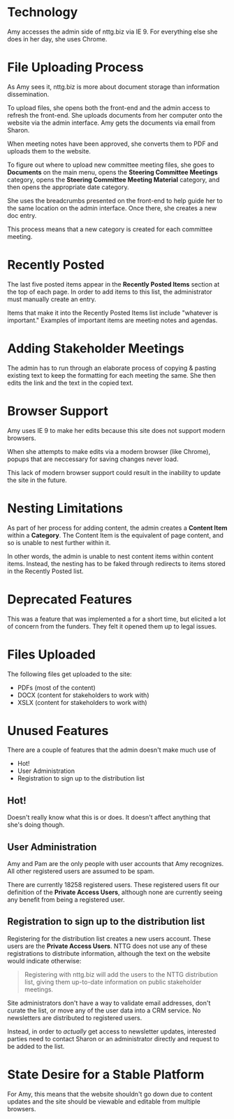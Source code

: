 # Technology

Amy accesses the admin side of nttg.biz via IE 9. For everything else she does 
in her day, she uses Chrome.

# File Uploading Process 

As Amy sees it, nttg.biz is more about document storage than information 
dissemination.

To upload files, she opens both the front-end and the admin access to refresh 
the front-end. She uploads documents from her computer onto the website via the 
admin interface. Amy gets the documents via email from Sharon.

When meeting notes have been approved, she converts them to PDF and uploads 
them to the website.

To figure out where to upload new committee meeting files, she goes to **Documents** 
on the main menu, opens the **Steering Committee Meetings** category, opens the 
**Steering Committee Meeting Material** category, and then opens the appropriate 
date category. 

She uses the breadcrumbs presented on the front-end to help guide her to the 
same location on the admin interface. Once there, she creates a new doc entry.

This process means that a new category is created for each committee meeting.

# Recently Posted

The last five posted items appear in the **Recently Posted Items** section at the 
top of each page. In order to add items to this list, the administrator must
manually create an entry.

Items that make it into the Recently Posted Items list include "whatever is 
important." Examples of important items are meeting notes and agendas.

# Adding Stakeholder Meetings

The admin has to run through an elaborate process of copying & pasting existing 
text to keep the formatting for each meeting the same. She then edits the link
and the text in the copied text.

# Browser Support

Amy uses IE 9 to make her edits because this site does not support modern browsers.

When she attempts to make edits via a modern browser (like Chrome), popups that
are neccessary for saving changes never load.

This lack of modern browser support could result in the inability to update the 
site in the future.

# Nesting Limitations

As part of her process for adding content, the admin creates a **Content Item** 
within a **Category**. The Content Item is the equivalent of page content, and so
is unable to nest further within it. 

In other words, the admin is unable to nest content items within content items. 
Instead, the nesting has to be faked through redirects to items stored in the
Recently Posted list.

# Deprecated Features

This was a feature that was implemented a for a short time, but elicited a lot
of concern from the funders. They felt it opened them up to legal issues.

# Files Uploaded

The following files get uploaded to the site:

* PDFs (most of the content)
* DOCX (content for stakeholders to work with)
* XSLX (content for stakeholders to work with)

# Unused Features

There are a couple of features that the admin doesn't make much use of

* Hot!
* User Administration
* Registration to sign up to the distribution list

## Hot! 

Doesn't really know what this is or does. It doesn't affect anything that she's
doing though.

## User Administration 

Amy and Pam are the only people with user accounts that Amy recognizes. All 
other registered users are assumed to be spam. 

There are currently 18258 registered users. These registered users fit our 
definition of the **Private Access Users**, although none are currently seeing 
any benefit from being a registered user.

## Registration to sign up to the distribution list

Registering for the distribution list creates a new users account. These users 
are the **Private Access Users**. NTTG does not use any of these registrations 
to distribute information, although the text on the website would indicate 
otherwise:

> Registering with nttg.biz will add the users to the NTTG distribution list,
> giving them up-to-date information on public stakeholder meetings.

Site administrators don't have a way to validate email addresses, don't curate 
the list, or move any of the user data into a CRM service. No newsletters are
distributed to registered users.

Instead, in order to _actually_ get access to newsletter updates, interested 
parties need to contact Sharon or an administrator directly and request to be
added to the list.

# State Desire for a Stable Platform

For Amy, this means that the website shouldn't go down due to content updates 
and the site should be viewable and editable from multiple browsers.
